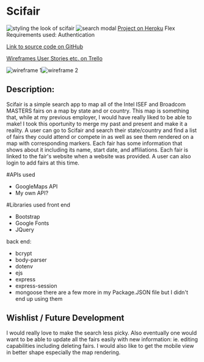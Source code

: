 Scifair
==============
![styling the look of scifair](https://trello-attachments.s3.amazonaws.com/56337d2ceb9bc26cf717cba6/1025x749/8964efca22947ee187c598715d982ad9/Screen_Shot_2015-10-30_at_7.44.20_AM.png)
![search modal](https://trello-attachments.s3.amazonaws.com/56337d2ceb9bc26cf717cba6/1165x585/36be2a6e64917cd3e7d68356da39e41a/Screen_Shot_2015-10-30_at_7.29.11_AM.png)
[Project on Heroku](https://scifairfinder.herokuapp.com/)
Flex Requirements used:
Authentication


[Link to source code on GitHub](https://github.com/laulaucia/Scifair)

[Wireframes User Stories etc. on Trello](https://trello.com/b/zMw0BkYl/science-fair-map)

![wireframe 1](https://trello-attachments.s3.amazonaws.com/56337d2ceb9bc26cf717cba6/938x479/92c57d58dc5ee638d244b5cdcd64de6f/Screen_Shot_2015-10-22_at_12.02.55_PM.png)![wireframe 2](https://trello-attachments.s3.amazonaws.com/56337d2ceb9bc26cf717cba6/937x443/19c3c6b9be7f0ced0e6421c41459694b/Screen_Shot_2015-10-22_at_12.02.38_PM.png)


Description:
-------------
Scifair is a simple search app to map all of the Intel ISEF and Broadcom MASTERS fairs on a map by state and or country. This map is something that, while at my previous employer, I would have really liked to be able to make! I took this oportunity to merge my past and present and make it a reality. A user can go to Scifair and search their state/country and find  a list of fairs they could attend or compete in as well as see them rendered on a map with corresponding markers. Each fair has some information that shows about it including its name, start date, and affiliations. Each fair is linked to the fair's website when a website was provided. A user can also login to add fairs at this time. 

#APIs used
* GoogleMaps API
* My own API?

#Libraries used
front end
* Bootstrap
* Google Fonts
* JQuery

back end:
* bcrypt
* body-parser
* dotenv
* ejs
* express
* express-session
* mongoose
there are a few more in my Package.JSON file but I didn't end up using them


Wishlist / Future Development
------------------------
I would really love to make the search less picky. Also eventually one would want to be able to update all the fairs easily with new information: ie. editing capabilities including deleting fairs. I would also like to get the mobile view in better shape especially the map rendering. 
